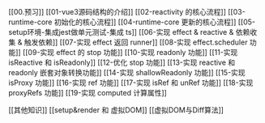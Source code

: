[[00.预习]]
[[01-vue3源码结构的介绍]]
[[02-reactivity 的核心流程]]
[[03-runtime-core 初始化的核心流程]]
[[04-runtime-core 更新的核心流程]]
[[05-setup环境-集成jest做单元测试-集成 ts]]
[[06-实现 effect & reactive & 依赖收集 & 触发依赖]]
[[07-实现 effect 返回 runner]]
[[08-实现 effect.scheduler 功能]]
[[09-实现 effect 的 stop 功能]]
[[10-实现 readonly 功能]]
[[11-实现 isReactive 和 isReadonly]]
[[12-优化 stop 功能]]
[[13-实现 reactive 和 readonly 嵌套对象转换功能]]
[[14-实现 shallowReadonly 功能]]
[[15-实现 isProxy 功能]]
[[16-实现 ref 功能]]
[[17-实现 isRef 和 unRef 功能]]
[[18-实现 proxyRefs 功能]]
[[19-实现 computed 计算属性]]

[[其他知识]]
[[setup&render 和 虚拟DOM]]
[[虚拟DOM与Diff算法]]